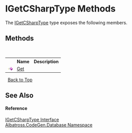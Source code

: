 # IGetCSharpType Methods
 

The <a href="d209d959-cf5e-fcee-d23d-93f13b401f84">IGetCSharpType</a> type exposes the following members.


## Methods
&nbsp;<table><tr><th></th><th>Name</th><th>Description</th></tr><tr><td>![Public method](media/pubmethod.gif "Public method")</td><td><a href="ebe40d49-dea2-f60a-a7c7-7880c4a2905f">Get</a></td><td /></tr></table>&nbsp;
<a href="#igetcsharptype-methods">Back to Top</a>

## See Also


#### Reference
<a href="d209d959-cf5e-fcee-d23d-93f13b401f84">IGetCSharpType Interface</a><br /><a href="bdf46154-2f7c-d3c3-6413-8c6484d341a9">Albatross.CodeGen.Database Namespace</a><br />